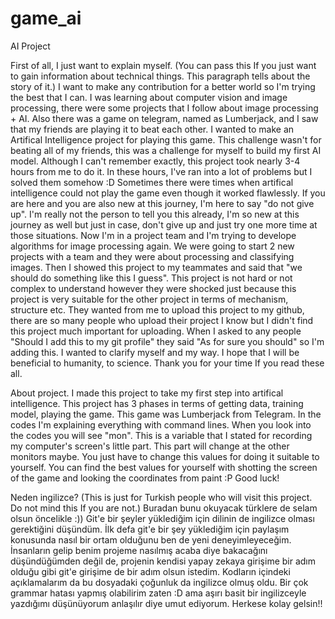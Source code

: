 # game_ai
AI Project

First of all, I just want to explain myself. (You can pass this If you just want to gain information about technical things. This paragraph tells about the story of it.)
I want to make any contribution for a better world so I'm trying the best that I can. I was learning about computer vision and image processing, there were some projects that I follow about image processing + AI. Also there was a game on telegram, named as Lumberjack, and I saw that my friends are playing it to beat each other. I wanted to make an Artifical Intelligence project for playing this game. This challenge wasn't for beating all of my friends, this was a challenge for myself to build my first AI model. Although I can't remember exactly, this project took nearly 3-4 hours from me to do it. In these hours, I've ran into a lot of problems but I solved them somehow :D Sometimes there were times when artifical intelligence could not play the game even though it worked flawlessly. If you are here and you are also new at this journey, I'm here to say "do not give up". I'm really not the person to tell you this already, I'm so new at this journey as well but just in case, don't give up and just try one more time at those situations. Now I'm in a project team and I'm trying to develope algorithms for image processing again. We were going to start 2 new projects with a team and they were about processing and classifying images. Then I showed this project to my teammates and said that "we should do something like this I guess". This project is not hard or not complex to understand however they were shocked just because this project is very suitable for the other project in terms of mechanism, structure etc. They wanted from me to upload this project to my github, there are so many people who upload their project I know but I didn't find this project much important for uploading. When I asked to any people "Should I add this to my git profile" they said "As for sure you should" so I'm adding this. I wanted to clarify myself and my way. I hope that I will be beneficial to humanity, to science. Thank you for your time If you read these all.



About project.
I made this project to take my first step into artifical intelligence. This project has 3 phases in terms of getting data, training model, playing the game. This game was Lumberjack from Telegram. In the codes I'm explaining everything with command lines. When you look into the codes you will see "mon". This is a variable that I stated for recording my computer's screen's little part. This part will change at the other monitors maybe. You just have to change this values for doing it suitable to yourself. You can find the best values for yourself with shotting the screen of the game and looking the coordinates from paint :P Good luck!




Neden ingilizce? (This is just for Turkish people who will visit this project. Do not mind this If you are not.)
Buradan bunu okuyacak türklere de selam olsun öncelikle :)) Git'e bir şeyler yüklediğim için dilinin de ingilizce olması gerektiğini düşündüm. İlk defa git'e bir şey yüklediğim için paylaşım konusunda nasıl bir ortam olduğunu ben de yeni deneyimleyeceğim. İnsanların gelip benim projeme nasılmış acaba diye bakacağını düşündüğümden değil de, projenin kendisi yapay zekaya girişime bir adım olduğu gibi git'e girişime de bir adım olsun istedim. Kodların içindeki açıklamalarım da bu dosyadaki çoğunluk da ingilizce olmuş oldu. Bir çok grammar hatası yapmış olabilirim zaten :D ama aşırı basit bir ingilizceyle yazdığımı düşünüyorum anlaşılır diye umut ediyorum. Herkese kolay gelsin!!
